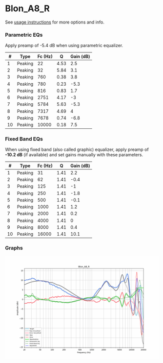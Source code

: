 # Blon_A8_R
See [usage instructions](https://github.com/jaakkopasanen/AutoEq#usage) for more options and info.

### Parametric EQs
Apply preamp of -5.4 dB when using parametric equalizer.

|   # | Type    |   Fc (Hz) |    Q |   Gain (dB) |
|-----|---------|-----------|------|-------------|
|   1 | Peaking |        22 | 4.53 |         2.5 |
|   2 | Peaking |        32 | 5.84 |         3.1 |
|   3 | Peaking |       760 | 0.38 |         3.8 |
|   4 | Peaking |       780 | 0.23 |        -5.3 |
|   5 | Peaking |       816 | 0.83 |         1.7 |
|   6 | Peaking |      2751 | 4.17 |        -3   |
|   7 | Peaking |      5784 | 5.63 |        -5.3 |
|   8 | Peaking |      7317 | 4.69 |         4   |
|   9 | Peaking |      7678 | 0.74 |        -6.8 |
|  10 | Peaking |     10000 | 0.18 |         7.5 |

### Fixed Band EQs
When using fixed band (also called graphic) equalizer, apply preamp of **-10.2 dB** (if available) and set gains manually with these parameters.

|   # | Type    |   Fc (Hz) |    Q |   Gain (dB) |
|-----|---------|-----------|------|-------------|
|   1 | Peaking |        31 | 1.41 |         2.2 |
|   2 | Peaking |        62 | 1.41 |        -0.4 |
|   3 | Peaking |       125 | 1.41 |        -1   |
|   4 | Peaking |       250 | 1.41 |        -1.8 |
|   5 | Peaking |       500 | 1.41 |        -0.1 |
|   6 | Peaking |      1000 | 1.41 |         1.2 |
|   7 | Peaking |      2000 | 1.41 |         0.2 |
|   8 | Peaking |      4000 | 1.41 |         0   |
|   9 | Peaking |      8000 | 1.41 |         0.4 |
|  10 | Peaking |     16000 | 1.41 |        10.1 |

### Graphs
![](./Blon_A8_R.png)
